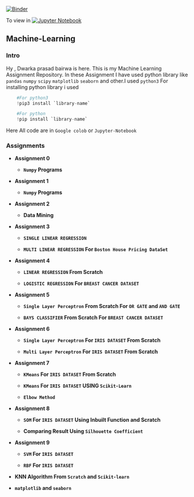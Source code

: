 [![Binder](https://mybinder.org/badge_logo.svg)](https://mybinder.org/v2/gh/dp1706/Machine-Learning/HEAD) 

To view in [![Jupyter Notebook](https://jupyter.org/assets/main-logo.svg)](https://nbviewer.jupyter.org/github/dp1706/Machine-Learning/tree/master/)

## Machine-Learning


### Intro

   Hy , Dwarka prasad bairwa is here. This is my Machine Learning Assignment Repository. In these Assignment I have used  python library like `pandas` `numpy` `scipy` `matplotlib` `seaborn` and other.I used `python3`
   For installing python library i used 
   ```python
       #For python3
       !pip3 install `library-name`
  
       #For python
       !pip install `library-name`
  
   ```
   Here All code are in `Google colob` or `Jupyter-Notebook`


### Assignments

   * **Assignment 0**
   
       * __`Numpy` Programs__

   * **Assignment 1**
   
       * __`Numpy` Programs__

   * **Assignment 2**
   
       * __Data Mining__

   * **Assignment 3**
   
       * __`SINGLE LINEAR REGRESSION`__
       
       * __`MULTI LINEAR REGRESSION` For `Boston House Pricing DataSet`__
   
   * **Assignment 4**
   
     * __`LINEAR REGRESSION` From Scratch__
     
     * __`LOGISTIC REGRESSION` For `BREAST CANCER DATASET`__
   
   * **Assignment 5**
   
     * __`Single Layer Perceptron` From Scratch For `OR GATE` and `AND GATE`__
     
     * __`BAYS CLASSIFIER` From Scratch For `BREAST CANCER DATASET`__
       
   * **Assignment 6**
     
     * __`Single Layer Perceptron` For `IRIS DATASET` From Scratch__
     
     * __`Multi Layer Perceptron` For `IRIS DATASET` From Scratch__
     
   * __Assignment 7__
   
       * __`KMeans` For `IRIS DATASET` From Scratch__
       
       * __`KMeans` For `IRIS DATASET` USING `Scikit-Learn`__
       
       * __`Elbow Method`__
   
   * __Assignment 8__
   
       * __`SOM` For `IRIS DATASET` Using Inbuilt Function and Scratch__
       
       * __Comparing Result Using `Silhouette Coefficient`__
   
   * __Assignment 9__
   
       * __`SVM` For `IRIS DATASET`__
       
       * __`RBF` For `IRIS DATASET`__
       
     
   * **KNN Algorithm From `Scratch` and `Scikit-learn`**
       
   * **`matplotlib` and `seaborn`**




